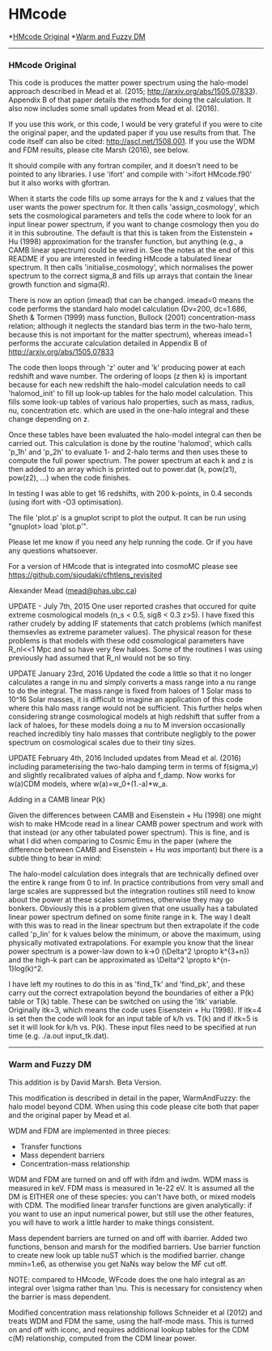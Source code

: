 # <a name="top"></a>HMcode
*[HMcode Original](#original)
*[Warm and Fuzzy DM](#WarmFuzzy)

--------------------------------
### <a name="original"></a>HMcode Original
This code is produces the matter power spectrum using the halo-model approach described in Mead et al. (2015; http://arxiv.org/abs/1505.07833). Appendix B of that paper details the methods for doing the calculation. It also now includes some small updates from Mead et al. (2016).

If you use this work, or this code, I would be very grateful if you were to cite the original paper, and the updated paper if you use results from that. The code itself can also be cited: http://ascl.net/1508.001. If you use the WDM and FDM results, please cite Marsh (2016), see below.

It should compile with any fortran compiler, and it doesn't need to be pointed to any libraries. I use 'ifort' and compile with '>ifort HMcode.f90' but it also works with gfortran.

When it starts the code fills up some arrays for the k and z values that the user wants the power spectrum for. It then calls 'assign_cosmology', which sets the cosmological parameters and tells the code where to look for an input linear power spectrum, if you want to change cosmology then you do it in this subroutine. The default is that this is taken from the Eistenstein + Hu (1998) approximation for the transfer function, but anything (e.g., a CAMB linear spectrum) could be wired in. See the notes at the end of this README if you are interested in feeding HMcode a tabulated linear spectrum. It then calls 'initialise_cosmology', which normalises the power spectrum to the correct sigma_8 and fills up arrays that contain the linear growth function and sigma(R).

There is now an option (imead) that can be changed. imead=0 means the code performs the standard halo model calculation (Dv=200, dc=1.686, Sheth & Tormen (1999) mass function, Bullock (2001) concentration-mass relation; although it neglects the standard bias term in the two-halo term, because this is not important for the matter spectrum), whereas imead=1 performs the accurate calculation detailed in Appendix B of http://arxiv.org/abs/1505.07833 

The code then loops through 'z' outer and 'k' producing power at each redshift and wave number. The ordering of loops (z then k) is important because for each new redshift the halo-model calculation needs to call 'halomod_init' to fill up look-up tables for the halo model calculation. This fills some look-up tables of various halo properties, such as mass, radius, nu, concentration etc. which are used in the one-halo integral and these change depending on z.

Once these tables have been evaluated the halo-model integral can then be carried out. This calculation is done by the routine 'halomod', which calls 'p_1h' and 'p_2h' to evaluate 1- and 2-halo terms and then uses these to compute the full power spectrum. The power spectrum at each k and z is then added to an array which is printed out to power.dat (k, pow(z1), pow(z2), ...) when the code finishes.

In testing I was able to get 16 redshifts, with 200 k-points, in 0.4 seconds (using ifort with -O3 optimisation). 

The file 'plot.p' is a gnuplot script to plot the output. It can be run using "gnuplot> load 'plot.p'".

Please let me know if you need any help running the code. Or if you have any questions whatsoever.

For a version of HMcode that is integrated into cosmoMC please see https://github.com/sjoudaki/cfhtlens_revisited

Alexander Mead
(mead@phas.ubc.ca)

UPDATE - July 7th, 2015
One user reported crashes that occured for quite extreme cosmological models (n_s < 0.5, sig8 < 0.3 z>5). I have fixed this rather crudely by adding IF statements that catch problems (which manifest themsevles as extreme parameter values). The physical reason for these problems is that models with these odd cosmological parameters have R_nl<<1 Mpc and so have very few haloes. Some of the routines I was using previously had assumed that R_nl would not be so tiny.

UPDATE January 23rd, 2016
Updated the code a little so that it no longer calculates a range in nu and simply converts a mass range into a nu range to do the integral. The mass range is fixed from haloes of 1 Solar mass to 10^16 Solar masses, it is difficult to imagine an application of this code where this halo mass range would not be sufficient. This further helps when considering strange cosmological models at high redshift that suffer from a lack of haloes, for these models doing a nu to M inversion occasionally reached incredibly tiny halo masses that contribute negligbly to the power spectrum on cosmological scales due to their tiny sizes.

UPDATE February 4th, 2016
Included updates from Mead et al. (2016) including parameterising the two-halo damping term in terms of f(sigma_v) and slightly recalibrated values of alpha and f_damp. Now works for w(a)CDM models, where w(a)=w_0+(1.-a)*w_a.

Adding in a CAMB linear P(k)

Given the differences between CAMB and Eisenstein + Hu (1998) one might wish to make HMcode read in a linear CAMB power spectrum and work with that instead (or any other tabulated power spectrum). This is fine, and is what I did when comparing to Cosmic Emu in the paper (where the difference between CAMB and Eisenstein + Hu *was* important) but there is a subtle thing to bear in mind:

The halo-model calculation does integrals that are technically defined over the entire k range from 0 to inf. In practice contributions from very small and large scales are suppressed but the integration routines still need to know about the power at these scales sometimes, otherwise they may go bonkers. Obviously this is a problem given that one usually has a tabulated linear power spectrum defined on some finite range in k. The way I dealt with this was to read in the linear spectrum but then extrapolate if the code called 'p_lin' for k values below the minimum, or above the maximum, using physically motivated extrapolations. For example you know that the linear power spectrum is a power-law down to k->0 (\Delta^2 \propto k^{3+n}) and the high-k part can be approximated as \Delta^2 \propto k^{n-1}log(k)^2. 

I have left my routines to do this in as 'find_Tk' and 'find_pk', and these carry out the correct extrapolation beyond the boundaries of either a P(k) table or T(k) table. These can be switched on using the 'itk' variable. Originally itk=3, which means the code uses Eisenstein + Hu (1998). If itk=4 is set then the code will look for an input table of k/h vs. T(k) and if itk=5 is set it will look for k/h vs. P(k). These input files need to be specified at run time (e.g. ./a.out input_tk.dat).

-------------------------------
### <a name="WarmFuzzy"></a>Warm and Fuzzy DM
This addition is by David Marsh. Beta Version.

This modification is described in detail in the paper, WarmAndFuzzy: the halo model beyond CDM. When using this code please cite both that paper and the original paper by Mead et al.

WDM and FDM are implemented in three pieces:

* Transfer functions
* Mass dependent barriers
* Concentration-mass relationship

WDM and FDM are turned on and off with ifdm and iwdm. WDM mass is measured in keV. FDM mass is measured in 1e-22 eV. It is assumed all the DM is EITHER one of these species: you can't have both, or mixed models with CDM. The modified linear transfer functions are given analytically: if you want to use an input numerical power, but still use the other features, you will have to work a little harder to make things consistent.

Mass dependent barriers are turned on and off with ibarrier. Added two functions, benson and marsh for the modified barriers. Use barrier function to create new look up table nuST which is the modified barrier.  change mmin=1.e6, as otherwise you get NaNs way below the MF cut off.

NOTE: compared to HMcode, WFcode does the one halo integral as an integral over \sigma rather than \nu. This is necessary for consistency when the barrier is mass dependent.

Modified concentration mass relationship follows Schneider et al (2012) and treats WDM and FDM the same, using the half-mode mass. This is turned on and off with iconc, and requires additional lookup tables for the CDM c(M) relationship, computed from the CDM linear power.



